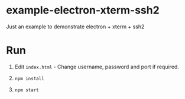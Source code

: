 # example-electron-xterm-ssh2
Just an example to demonstrate electron + xterm + ssh2

# Run

1. Edit `index.html` - Change username, password and port if required.

2. `npm install`

3. `npm start`
